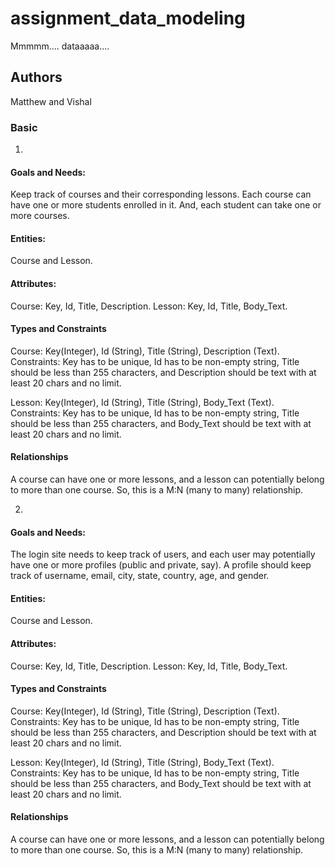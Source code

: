 # assignment_data_modeling
Mmmmm.... dataaaaa....

## Authors
Matthew and Vishal


### Basic

1)
#### Goals and Needs:
Keep track of courses and their corresponding lessons. Each course can have
one or more students enrolled in it. And, each student can take one or more
courses.

#### Entities:
Course and Lesson.

#### Attributes:
Course: Key, Id, Title, Description.
Lesson: Key, Id, Title, Body_Text.

#### Types and Constraints
Course: Key(Integer), Id (String), Title (String), Description (Text).
Constraints: Key has to be unique, Id has to be non-empty string, Title
should be less than 255 characters, and Description should be text with at
least 20 chars and no limit.

Lesson: Key(Integer), Id (String), Title (String), Body_Text (Text).
Constraints: Key has to be unique, Id has to be non-empty string, Title
should be less than 255 characters, and Body_Text should be text with at
least 20 chars and no limit.

#### Relationships
A course can have one or more lessons, and a lesson can potentially belong
to more than one course. So, this is a M:N (many to many) relationship.

2)
#### Goals and Needs:
The login site needs to keep track of users, and each user may potentially
have one or more profiles (public and private, say). A profile should keep
track of username, email, city, state, country, age, and gender.

#### Entities:
Course and Lesson.

#### Attributes:
Course: Key, Id, Title, Description.
Lesson: Key, Id, Title, Body_Text.

#### Types and Constraints
Course: Key(Integer), Id (String), Title (String), Description (Text).
Constraints: Key has to be unique, Id has to be non-empty string, Title
should be less than 255 characters, and Description should be text with at
least 20 chars and no limit.

Lesson: Key(Integer), Id (String), Title (String), Body_Text (Text).
Constraints: Key has to be unique, Id has to be non-empty string, Title
should be less than 255 characters, and Body_Text should be text with at
least 20 chars and no limit.

#### Relationships
A course can have one or more lessons, and a lesson can potentially belong
to more than one course. So, this is a M:N (many to many) relationship.



